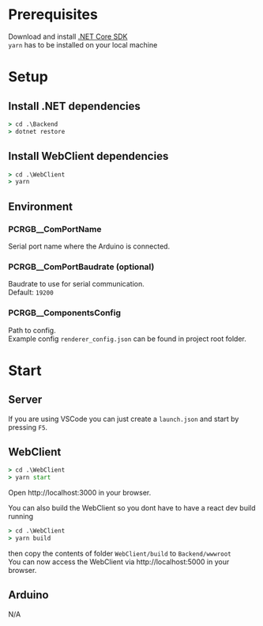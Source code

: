 # Prerequisites

Download and install [.NET Core SDK](https://dotnet.microsoft.com/en-us/download)  
`yarn` has to be installed on your local machine

# Setup

## Install .NET dependencies

```cmd
> cd .\Backend
> dotnet restore
```

## Install WebClient dependencies

```cmd
> cd .\WebClient
> yarn
```

## Environment

### PCRGB\_\_ComPortName

Serial port name where the Arduino is connected.

### PCRGB\_\_ComPortBaudrate (optional)

Baudrate to use for serial communication.  
Default: `19200`

### PCRGB\_\_ComponentsConfig

Path to config.  
Example config `renderer_config.json` can be found in project root folder.

# Start

## Server

If you are using VSCode you can just create a `launch.json` and start by pressing `F5`.

## WebClient

```cmd
> cd .\WebClient
> yarn start
```

Open http://localhost:3000 in your browser.

You can also build the WebClient so you dont have to have a react dev build running

```cmd
> cd .\WebClient
> yarn build
```

then copy the contents of folder `WebClient/build` to `Backend/wwwroot`  
You can now access the WebClient via http://localhost:5000 in your browser.

## Arduino

N/A
